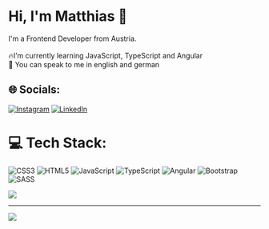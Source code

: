 

# Hi, I'm Matthias 👋
I'm a Frontend Developer from Austria. <br> <br>
 🔥I’m currently learning JavaScript, TypeScript and Angular<br>
 💬 You can speak to me in english and german


## 🌐 Socials:
[![Instagram](https://img.shields.io/badge/Instagram-%23E4405F.svg?logo=Instagram&logoColor=white)](https://instagram.com/matthiasmulzet) [![LinkedIn](https://img.shields.io/badge/LinkedIn-%230077B5.svg?logo=linkedin&logoColor=white)](https://linkedin.com/in/matthias-mulzet-726b73241) 

# 💻 Tech Stack:
![CSS3](https://img.shields.io/badge/css3-%231572B6.svg?style=plastic&logo=css3&logoColor=white) ![HTML5](https://img.shields.io/badge/html5-%23E34F26.svg?style=plastic&logo=html5&logoColor=white) ![JavaScript](https://img.shields.io/badge/javascript-%23323330.svg?style=plastic&logo=javascript&logoColor=%23F7DF1E) ![TypeScript](https://img.shields.io/badge/typescript-%23007ACC.svg?style=plastic&logo=typescript&logoColor=white) ![Angular](https://img.shields.io/badge/angular-%23DD0031.svg?style=plastic&logo=angular&logoColor=white) ![Bootstrap](https://img.shields.io/badge/bootstrap-%23563D7C.svg?style=plastic&logo=bootstrap&logoColor=white)  ![SASS](https://img.shields.io/badge/SASS-hotpink.svg?style=plastic&logo=SASS&logoColor=white)

![](https://github-readme-stats.vercel.app/api/top-langs/?username=matthiasmulzet&theme=vue&hide_border=false&include_all_commits=false&count_private=false&layout=compact)

---
[![](https://visitcount.itsvg.in/api?id=matthiasmulzet&icon=6&color=3)](https://visitcount.itsvg.in)

<!-- Proudly created with GPRM ( https://gprm.itsvg.in ) -->
